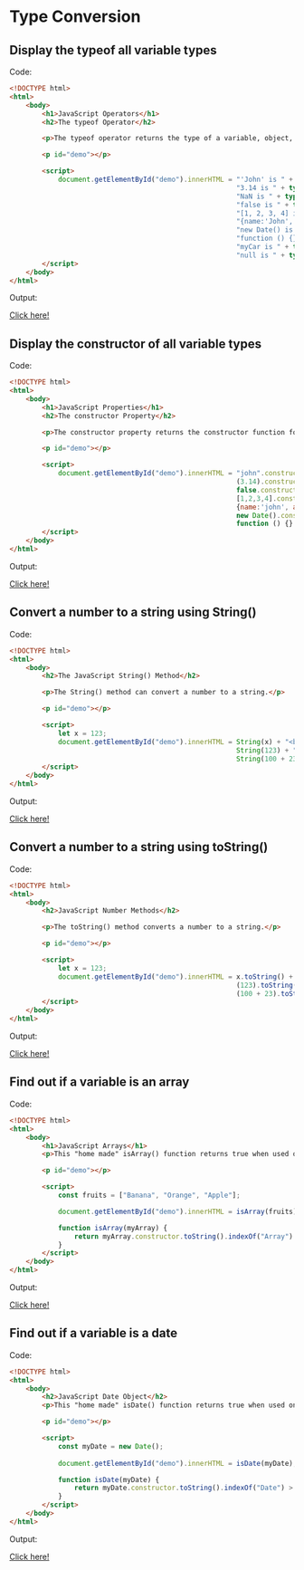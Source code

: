 # Type Conversion

## Display the typeof all variable types

Code: 

```html
<!DOCTYPE html>
<html>
    <body>
        <h1>JavaScript Operators</h1>
        <h2>The typeof Operator</h2>

        <p>The typeof operator returns the type of a variable, object, function or expression:</p>

        <p id="demo"></p>

        <script>
            document.getElementById("demo").innerHTML = "'John' is " + typeof("John") + "<br>" +
                                                        "3.14 is " + typeof(3.14) + "<br>" +
                                                        "NaN is " + typeof(NaN) + "<br>" +
                                                        "false is " + typeof(false) + "<br>" +
                                                        "[1, 2, 3, 4] is " + typeof([1, 2, 3, 4]) + "<br>" +
                                                        "{name:'John', age:34} is " + typeof({name:'John', age:34}) + "<br>" +
                                                        "new Date() is " + typeof(new Date()) + "<br>" +
                                                        "function () {} is " + typeof(function () {}) + "<br>" +
                                                        "myCar is " + typeof(myCar) + "<br>" +
                                                        "null is " + typeof(null);
        </script>
    </body>
</html>
```

Output:

[Click here!](./Type_Conversion/Example_1.html)

## Display the constructor of all variable types

Code: 

```html
<!DOCTYPE html>
<html>
    <body>
        <h1>JavaScript Properties</h1>
        <h2>The constructor Property</h2>

        <p>The constructor property returns the constructor function for a variable or an object.</p>

        <p id="demo"></p>

        <script>
            document.getElementById("demo").innerHTML = "john".constructor + "<br>" +
                                                        (3.14).constructor + "<br>" +
                                                        false.constructor + "<br>" +
                                                        [1,2,3,4].constructor + "<br>" +
                                                        {name:'john', age:34}.constructor + "<br>" +
                                                        new Date().constructor + "<br>" +
                                                        function () {}.constructor;
        </script>
    </body>
</html>
```

Output:

[Click here!](./Type_Conversion/Example_2.html)

## Convert a number to a string using String()

Code: 

```html
<!DOCTYPE html>
<html>
    <body>
        <h2>The JavaScript String() Method</h2>

        <p>The String() method can convert a number to a string.</p>

        <p id="demo"></p>

        <script>
            let x = 123;
            document.getElementById("demo").innerHTML = String(x) + "<br>" +
                                                        String(123) + "<br>" +
                                                        String(100 + 23);
        </script>
    </body>
</html>
```

Output:

[Click here!](./Type_Conversion/Example_3.html)

## Convert a number to a string using toString()

Code: 

```html
<!DOCTYPE html>
<html>
    <body>
        <h2>JavaScript Number Methods</h2>

        <p>The toString() method converts a number to a string.</p>

        <p id="demo"></p>

        <script>
            let x = 123;
            document.getElementById("demo").innerHTML = x.toString() + "<br>" +
                                                        (123).toString() + "<br>" +
                                                        (100 + 23).toString();
        </script>
    </body>
</html>
```

Output:

[Click here!](./Type_Conversion/Example_4.html)

## Find out if a variable is an array

Code: 

```html
<!DOCTYPE html>
<html>
    <body>
        <h1>JavaScript Arrays</h1>
        <p>This "home made" isArray() function returns true when used on an array:</p>

        <p id="demo"></p>

        <script>
            const fruits = ["Banana", "Orange", "Apple"];

            document.getElementById("demo").innerHTML = isArray(fruits);

            function isArray(myArray) {
                return myArray.constructor.toString().indexOf("Array") > -1;
            }
        </script>
    </body>
</html>
```

Output:

[Click here!](./Type_Conversion/Example_5.html)

## Find out if a variable is a date

Code: 

```html
<!DOCTYPE html>
<html>
    <body>
        <h2>JavaScript Date Object</h2>
        <p>This "home made" isDate() function returns true when used on an date:</p>

        <p id="demo"></p>

        <script>
            const myDate = new Date();
            
            document.getElementById("demo").innerHTML = isDate(myDate);

            function isDate(myDate) {
                return myDate.constructor.toString().indexOf("Date") > -1;
            }
        </script>
    </body>
</html>
```

Output:

[Click here!](./Type_Conversion/Example_6.html)